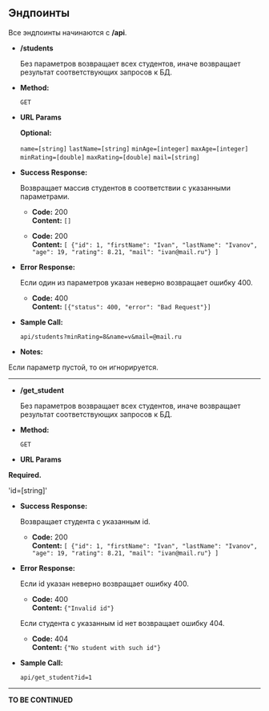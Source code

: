 **Эндпоинты**
-
Все эндпоинты начинаются с **/api**.

* **/students**

  Без параметров возвращает всех студентов, иначе возвращает результат соответствующих запросов к БД.

* **Method:**

  `GET`
  
*  **URL Params**

   **Optional:**
 
   `name=[string]`
   `lastName=[string]`
   `minAge=[integer]`
   `maxAge=[integer]`
   `minRating=[double]`
   `maxRating=[double]`
   `mail=[string]`

* **Success Response:**

  Возвращает массив студентов в соответствии с указанными параметрами.

  * **Code:** 200 <br />
    **Content:** `[]`
    
  * **Code:** 200 <br />
    **Content:**  `[
    {"id": 1,
    "firstName": "Ivan",
    "lastName": "Ivanov",
    "age": 19,
    "rating": 8.21,
    "mail": "ivan@mail.ru"}
    ]` 
 
* **Error Response:**

  Если один из параметров указан неверно возвращает ошибку 400.

  * **Code:** 400 <br />
    **Content:** `[{"status": 400,
    "error": "Bad Request"}]`

* **Sample Call:**

  `api/students?minRating=8&name=v&mail=@mail.ru`

* **Notes:**

 Если параметр пустой, то он игнорируется.
 
 ---
 
* **/get_student**

  Без параметров возвращает всех студентов, иначе возвращает результат соответствующих запросов к БД.

* **Method:**

  `GET`
  
*  **URL Params**

  **Required.**
  
  'id=[string]'

* **Success Response:**

  Возвращает студента с указанным id.
    
  * **Code:** 200 <br />
    **Content:**  `[
    {"id": 1,
    "firstName": "Ivan",
    "lastName": "Ivanov",
    "age": 19,
    "rating": 8.21,
    "mail": "ivan@mail.ru"}
    ]` 
 
* **Error Response:**

  Если id указан неверно возвращает ошибку 400.

  * **Code:** 400 <br />
    **Content:** `{"Invalid id"}`
    
  Если студента с указанным id нет возвращает ошибку 404.

  * **Code:** 404 <br />
    **Content:** `{"No student with such id"}`

* **Sample Call:**

  `api/get_student?id=1`
 
 ---
 
 **TO BE CONTINUED**
